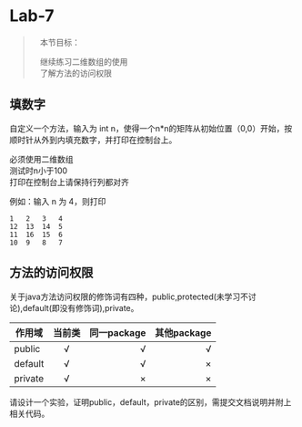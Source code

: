 # Lab-7

>　本节目标：
>
>　继续练习二维数组的使用  
>　了解方法的访问权限  

## 填数字

自定义一个方法，输入为 int n，使得一个n\*n的矩阵从初始位置（0,0）开始，按顺时针从外到内填充数字，并打印在控制台上。  

必须使用二维数组   
测试时n小于100   
打印在控制台上请保持行列都对齐   

例如：输入 n 为 4，则打印
```
1   2   3   4   
12  13  14  5   
11  16  15  6   
10  9   8   7   
```

## 方法的访问权限

关于java方法访问权限的修饰词有四种，public,protected(未学习不讨论),default(即没有修饰词),private。

|作用域         | 当前类           | 同一package  | 其他package  |
| ------------- |:-------------:| -----:|-----:|
| public      | √ | √ | √|
| default      | √      |   √ |×|
| private | √      |    × |×|

请设计一个实验，证明public，default，private的区别，需提交文档说明并附上相关代码。


